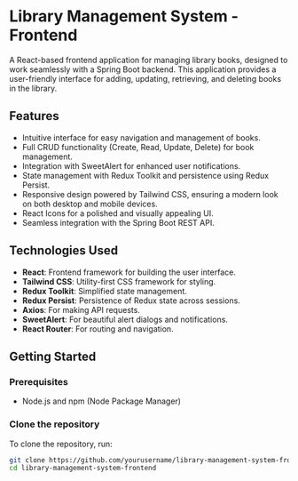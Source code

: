 # Library Management System - Frontend

A React-based frontend application for managing library books, designed to work seamlessly with a Spring Boot backend. This application provides a user-friendly interface for adding, updating, retrieving, and deleting books in the library.

## Features

- Intuitive interface for easy navigation and management of books.
- Full CRUD functionality (Create, Read, Update, Delete) for book management.
- Integration with SweetAlert for enhanced user notifications.
- State management with Redux Toolkit and persistence using Redux Persist.
- Responsive design powered by Tailwind CSS, ensuring a modern look on both desktop and mobile devices.
- React Icons for a polished and visually appealing UI.
- Seamless integration with the Spring Boot REST API.

## Technologies Used

- **React**: Frontend framework for building the user interface.
- **Tailwind CSS**: Utility-first CSS framework for styling.
- **Redux Toolkit**: Simplified state management.
- **Redux Persist**: Persistence of Redux state across sessions.
- **Axios**: For making API requests.
- **SweetAlert**: For beautiful alert dialogs and notifications.
- **React Router**: For routing and navigation.

## Getting Started

### Prerequisites

- Node.js and npm (Node Package Manager)

### Clone the repository

To clone the repository, run:

```bash
git clone https://github.com/yourusername/library-management-system-frontend.git
cd library-management-system-frontend
